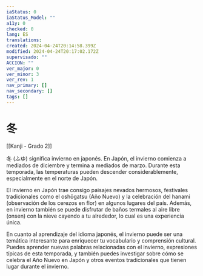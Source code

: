 ```yaml
---
iaStatus: 0
iaStatus_Model: ""
a11y: 0
checked: 0
lang: ES
translations: 
created: 2024-04-24T20:14:58.399Z
modified: 2024-04-24T20:17:02.172Z
supervisado: ""
ACCION: ""
ver_major: 0
ver_minor: 3
ver_rev: 1
nav_primary: []
nav_secondary: []
tags: []
---
```

# 冬

[[Kanji - Grado 2]]

冬 (ふゆ) significa invierno en japonés. En Japón, el invierno comienza a mediados de diciembre y termina a mediados de marzo. Durante esta temporada, las temperaturas pueden descender considerablemente, especialmente en el norte de Japón.

El invierno en Japón trae consigo paisajes nevados hermosos, festivales tradicionales como el oshōgatsu (Año Nuevo) y la celebración del hanami (observación de los cerezos en flor) en algunos lugares del país. Además, en invierno también se puede disfrutar de baños termales al aire libre (onsen) con la nieve cayendo a tu alrededor, lo cual es una experiencia única.

En cuanto al aprendizaje del idioma japonés, el invierno puede ser una temática interesante para enriquecer tu vocabulario y comprensión cultural. Puedes aprender nuevas palabras relacionadas con el invierno, expresiones típicas de esta temporada, y también puedes investigar sobre cómo se celebra el Año Nuevo en Japón y otros eventos tradicionales que tienen lugar durante el invierno.
